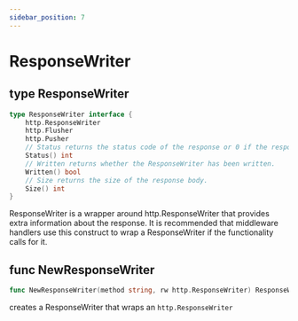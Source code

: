 ```yaml
---
sidebar_position: 7
---
```


# ResponseWriter


## type ResponseWriter

```go
type ResponseWriter interface {
	http.ResponseWriter
	http.Flusher
	http.Pusher
	// Status returns the status code of the response or 0 if the response has not been written.
	Status() int
	// Written returns whether the ResponseWriter has been written.
	Written() bool
	// Size returns the size of the response body.
	Size() int
}
```

ResponseWriter is a wrapper around http.ResponseWriter that provides extra information about the response. It is recommended that middleware handlers use this construct to wrap a ResponseWriter if the functionality calls for it.


## func NewResponseWriter

```go
func NewResponseWriter(method string, rw http.ResponseWriter) ResponseWriter
```

creates a ResponseWriter that wraps an `http.ResponseWriter`
